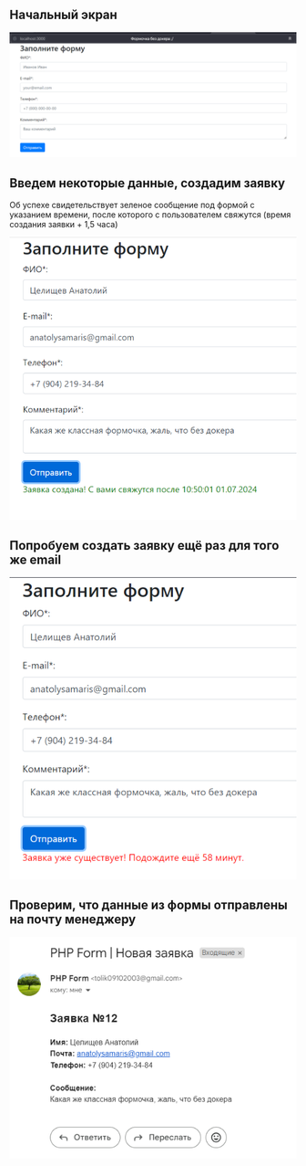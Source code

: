 ## Начальный экран

![](./images/intro.png)

## Введем некоторые данные, создадим заявку
Об успехе свидетельствует зеленое сообщение под формой с указанием времени, после которого с пользователем свяжутся
(время создания заявки + 1,5 часа)

![](./images/create.png)

## Попробуем создать заявку ещё раз для того же email

![](./images/repeat.png)

## Проверим, что данные из формы отправлены на почту менеджеру

![](./images/email.png)
